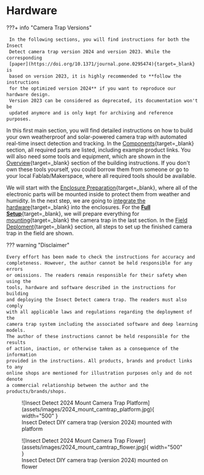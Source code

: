 # Hardware

???+ info "Camera Trap Versions"

     In the following sections, you will find instructions for both the Insect
     Detect camera trap version 2024 and version 2023. While the corresponding
     [paper](https://doi.org/10.1371/journal.pone.0295474){target=_blank} is
     based on version 2023, it is highly recommended to **follow the instructions
     for the optimized version 2024** if you want to reproduce our hardware design.
     Version 2023 can be considered as deprecated, its documentation won't be
     updated anymore and is only kept for archiving and reference purposes.

In this first main section, you will find detailed instructions on how to build
your own weatherproof and solar-powered camera trap with automated real-time
insect detection and tracking. In the [Components](2024_components.md){target=_blank}
section, all required parts are listed, including example product links. You
will also need some tools and equipment, which are shown in the
[Overview](2024_buildinstructions_overview.md){target=_blank} section of the
building instructions. If you don't own these tools yourself, you could borrow
them from someone or go to your local Fablab/Makerspace, where all required
tools should be available.

We will start with the [Enclosure Preparation](2024_buildinstructions_enclosures.md){target=_blank},
where all of the electronic parts will be mounted inside to protect them from
weather and humidity. In the next step, we are going to
[integrate the hardware](2024_buildinstructions_hardware.md){target=_blank} into
the enclosures. For the [**Full Setup**](2024_components.md#full-setup){target=_blank},
we will prepare everything for [mounting](2024_buildinstructions_mounting.md){target=_blank}
the camera trap in the last section. In the [Field Deploment](2024_field_deployment.md){target=_blank}
section, all steps to set up the finished camera trap in the field are shown.

??? warning "Disclaimer"

    Every effort has been made to check the instructions for accuracy and
    completeness. However, the author cannot be held responsible for any errors
    or omissions. The readers remain responsible for their safety when using the
    tools, hardware and software described in the instructions for building
    and deploying the Insect Detect camera trap. The readers must also comply
    with all applicable laws and regulations regarding the deployment of the
    camera trap system including the associated software and deep learning models.
    The author of these instructions cannot be held responsible for the results
    of action, inaction, or otherwise taken as a consequence of the information
    provided in the instructions. All products, brands and product links to any
    online shops are mentioned for illustration purposes only and do not denote
    a commercial relationship between the author and the products/brands/shops.

<figure markdown>
  ![Insect Detect 2024 Mount Camera Trap Platform](assets/images/2024_mount_camtrap_platform.jpg){ width="500" }
  <figcaption>Insect Detect DIY camera trap (version 2024) mounted with platform</figcaption>
</figure>

<figure markdown>
  ![Insect Detect 2024 Mount Camera Trap Flower](assets/images/2024_mount_camtrap_flower.jpg){ width="500" }
  <figcaption>Insect Detect DIY camera trap (version 2024) mounted on flower</figcaption>
</figure>
